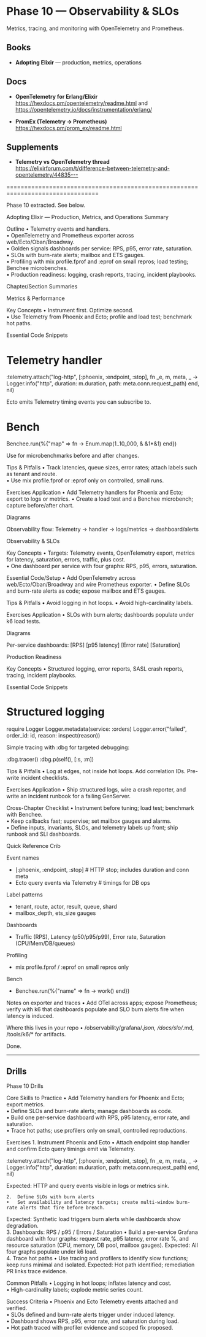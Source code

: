 # Phase 10 — Observability & SLOs

Metrics, tracing, and monitoring with OpenTelemetry and Prometheus.

## Books
- **Adopting Elixir** — production, metrics, operations

## Docs
- **OpenTelemetry for Erlang/Elixir**
  https://hexdocs.pm/opentelemetry/readme.html and https://opentelemetry.io/docs/instrumentation/erlang/

- **PromEx (Telemetry → Prometheus)**
  https://hexdocs.pm/prom_ex/readme.html

## Supplements
- **Telemetry vs OpenTelemetry thread**
  https://elixirforum.com/t/difference-between-telemetry-and-opentelemetry/44835---

================================================================================

Phase 10 extracted. See below.

Adopting Elixir — Production, Metrics, and Operations Summary

Outline
	•	Telemetry events and handlers.  
	•	OpenTelemetry and Prometheus exporter across web/Ecto/Oban/Broadway.  
	•	Golden signals dashboards per service: RPS, p95, error rate, saturation.  
	•	SLOs with burn-rate alerts; mailbox and ETS gauges.  
	•	Profiling with mix profile.fprof and :eprof on small repros; load testing; Benchee microbenches.  
	•	Production readiness: logging, crash reports, tracing, incident playbooks.  

Chapter/Section Summaries

Metrics & Performance

Key Concepts
	•	Instrument first. Optimize second.  
	•	Use Telemetry from Phoenix and Ecto; profile and load test; benchmark hot paths.  

Essential Code Snippets

# Telemetry handler
:telemetry.attach("log-http", [:phoenix, :endpoint, :stop], fn _e, m, meta, _ ->
  Logger.info("http", duration: m.duration, path: meta.conn.request_path)
end, nil)

Ecto emits Telemetry timing events you can subscribe to.  

# Bench
Benchee.run(%{"map" => fn -> Enum.map(1..10_000, & &1*&1) end})

Use for microbenchmarks before and after changes.  

Tips & Pitfalls
	•	Track latencies, queue sizes, error rates; attach labels such as tenant and route.  
	•	Use mix profile.fprof or :eprof only on controlled, small runs.  

Exercises Application
	•	Add Telemetry handlers for Phoenix and Ecto; export to logs or metrics.
	•	Create a load test and a Benchee microbench; capture before/after chart.  

Diagrams

Observability flow:
Telemetry → handler → logs/metrics → dashboard/alerts



Observability & SLOs

Key Concepts
	•	Targets: Telemetry events, OpenTelemetry export, metrics for latency, saturation, errors, traffic, plus cost.  
	•	One dashboard per service with four graphs: RPS, p95, errors, saturation.  

Essential Code/Setup
	•	Add OpenTelemetry across web/Ecto/Oban/Broadway and wire Prometheus exporter.
	•	Define SLOs and burn-rate alerts as code; expose mailbox and ETS gauges.  

Tips & Pitfalls
	•	Avoid logging in hot loops.
	•	Avoid high-cardinality labels.  

Exercises Application
	•	SLOs with burn alerts; dashboards populate under k6 load tests.  

Diagrams

Per-service dashboards:
[RPS] [p95 latency] [Error rate] [Saturation]



Production Readiness

Key Concepts
	•	Structured logging, error reports, SASL crash reports, tracing, incident playbooks.  

Essential Code Snippets

# Structured logging
require Logger
Logger.metadata(service: :orders)
Logger.error("failed", order_id: id, reason: inspect(reason))

Simple tracing with :dbg for targeted debugging:

:dbg.tracer()
:dbg.p(self(), [:s, :m])



Tips & Pitfalls
	•	Log at edges, not inside hot loops. Add correlation IDs. Pre-write incident checklists.  

Exercises Application
	•	Ship structured logs, wire a crash reporter, and write an incident runbook for a failing GenServer.  

Cross-Chapter Checklist
	•	Instrument before tuning; load test; benchmark with Benchee.  
	•	Keep callbacks fast; supervise; set mailbox gauges and alarms.  
	•	Define inputs, invariants, SLOs, and telemetry labels up front; ship runbook and SLI dashboards.  

Quick Reference Crib

Event names
- [:phoenix, :endpoint, :stop]  # HTTP stop; includes duration and conn meta
- Ecto query events via Telemetry # timings for DB ops

Label patterns
- tenant, route, actor, result, queue, shard
- mailbox_depth, ets_size gauges

Dashboards
- Traffic (RPS), Latency (p50/p95/p99), Error rate, Saturation (CPU/Mem/DB/queues)

Profiling
- mix profile.fprof / :eprof on small repros only

Bench
- Benchee.run(%{"name" => fn -> work() end})







Notes on exporter and traces
	•	Add OTel across apps; expose Prometheus; verify with k6 that dashboards populate and SLO burn alerts fire when latency is induced.  


Where this lives in your repo
	•	/observability/grafana/*.json, /docs/slo/*.md, /tools/k6/* for artifacts.  

Done.


---

## Drills


Phase 10 Drills

Core Skills to Practice
	•	Add Telemetry handlers for Phoenix and Ecto; export metrics.    
	•	Define SLOs and burn-rate alerts; manage dashboards as code.    
	•	Build one per-service dashboard with RPS, p95 latency, error rate, and saturation.  
	•	Trace hot paths; use profilers only on small, controlled reproductions.    

Exercises
	1.	Instrument Phoenix and Ecto
	•	Attach endpoint stop handler and confirm Ecto query timings emit via Telemetry.

:telemetry.attach("log-http", [:phoenix, :endpoint, :stop], fn _e, m, meta, _ ->
  Logger.info("http", duration: m.duration, path: meta.conn.request_path)
end, nil)

Expected: HTTP and query events visible in logs or metrics sink.  

	2.	Define SLOs with burn alerts
	•	Set availability and latency targets; create multi-window burn-rate alerts that fire before breach.
Expected: Synthetic load triggers burn alerts while dashboards show degradation.  
	3.	Dashboards: RPS / p95 / Errors / Saturation
	•	Build a per-service Grafana dashboard with four graphs: request rate, p95 latency, error rate %, and resource saturation (CPU, memory, DB pool, mailbox gauges).
Expected: All four graphs populate under k6 load.      
	4.	Trace hot paths
	•	Use tracing and profilers to identify slow functions; keep runs minimal and isolated.
Expected: Hot path identified; remediation PR links trace evidence.    

Common Pitfalls
	•	Logging in hot loops; inflates latency and cost.  
	•	High-cardinality labels; explode metric series count.  

Success Criteria
	•	Phoenix and Ecto Telemetry events attached and verified.  
	•	SLOs defined and burn-rate alerts trigger under induced latency.  
	•	Dashboard shows RPS, p95, error rate, and saturation during load.  
	•	Hot path traced with profiler evidence and scoped fix proposed.    

